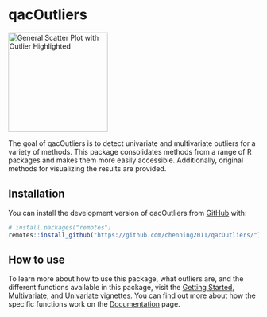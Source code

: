 
<!-- README.md is generated from README.Rmd. Please edit that file -->

# qacOutliers

<img src="outlier.png" alt="General Scatter Plot with Outlier Highlighted" width="200"/>

<!-- badges: start -->
<!-- badges: end -->

The goal of qacOutliers is to detect univariate and multivariate
outliers for a variety of methods. This package consolidates methods
from a range of R packages and makes them more easily accessible.
Additionally, original methods for visualizing the results are provided.

## Installation

You can install the development version of qacOutliers from
[GitHub](https://github.com/chenning2011) with:

``` r
# install.packages("remotes")
remotes::install_github("https://github.com/chenning2011/qacOutliers/")
```

## How to use

To learn more about how to use this package, what outliers are, and the
different functions available in this package, visit the [Getting
Started](https://chenning2011.github.io/qacOutliers/articles/qacOutliers.html),
[Multivariate](https://chenning2011.github.io/qacOutliers/articles/Multivariate.html),
and
[Univariate](https://chenning2011.github.io/qacOutliers/articles/Univariate.html)
vignettes. You can find out more about how the specific functions work
on the
[Documentation](https://chenning2011.github.io/qacOutliers/reference/index.html)
page.
